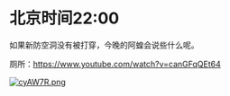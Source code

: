# 北京时间22:00

如果新防空洞没有被打穿，今晚的阿蝗会说些什么呢。

厕所：https://www.youtube.com/watch?v=canGFqQEt64

[![cyAW7R.png](https://z3.ax1x.com/2021/04/13/cyAW7R.png)](https://imgtu.com/i/cyAW7R)